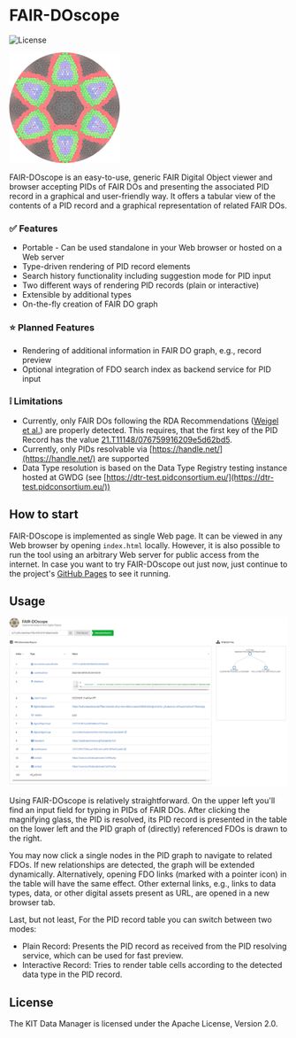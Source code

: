 # FAIR-DOscope

![License](https://img.shields.io/github/license/kit-data-manager/fairdoscope.svg)

<img src="/images/logo.png" alt="FAIR-DOscope" width="200"/>

FAIR-DOscope is an easy-to-use, generic FAIR Digital Object viewer and browser accepting PIDs of FAIR DOs and 
presenting the associated PID record in a graphical and user-friendly way. It offers a tabular view of the 
contents of a PID record and a graphical representation of related FAIR DOs. 

### :white_check_mark: Features

* Portable - Can be used standalone in your Web browser or hosted on a Web server
* Type-driven rendering of PID record elements
* Search history functionality including suggestion mode for PID input
* Two different ways of rendering PID records (plain or interactive) 
* Extensible by additional types
* On-the-fly creation of FAIR DO graph

### :star: Planned Features

* Rendering of additional information in FAIR DO graph, e.g., record preview
* Optional integration of FDO search index as backend service for PID input

### :grey_exclamation: Limitations

* Currently, only FAIR DOs following the RDA Recommendations ([Weigel et al.](https://doi.org/10.15497/rda00031)) are properly detected. This requires, that the first key of the PID Record has the value [21.T11148/076759916209e5d62bd5](https://dtr-test.pidconsortium.eu/#objects/21.T11148/076759916209e5d62bd5).
* Currently, only PIDs resolvable via [https://handle.net/](https://handle.net/) are supported
* Data Type resolution is based on the Data Type Registry testing instance hosted at GWDG (see [https://dtr-test.pidconsortium.eu/](https://dtr-test.pidconsortium.eu/))

## How to start

FAIR-DOscope is implemented as single Web page. It can be viewed in any Web browser by opening `index.html` locally. 
However, it is also possible to run the tool using an arbitrary Web server for public access from the internet. In case
you want to try FAIR-DOscope out just now, just continue to the project's [GitHub Pages](https://kit-data-manager.github.io/fairdoscope/)
to see it running.

## Usage 

<img src="/images/screenshot.png" alt="FAIR-DOscope"/>

Using FAIR-DOscope is relatively straightforward. On the upper left you'll find an input field for typing in PIDs of FAIR DOs.
After clicking the magnifying glass, the PID is resolved, its PID record is presented in the table on the lower left and the 
PID graph of (directly) referenced FDOs is drawn to the right. 

You may now click a single nodes in the PID graph to navigate to related FDOs. If new relationships are detected, the graph will
be extended dynamically. Alternatively, opening FDO links (marked with a pointer icon) in the table will have the same effect. 
Other external links, e.g., links to data types, data, or other digital assets present as URL, are opened in a new browser tab.

Last, but not least, For the PID record table you can switch between two modes:

* Plain Record: Presents the PID record as received from the PID resolving service, which can be used for fast preview.
* Interactive Record: Tries to render table cells according to the detected data type in the PID record.


## License

The KIT Data Manager is licensed under the Apache License, Version 2.0.
